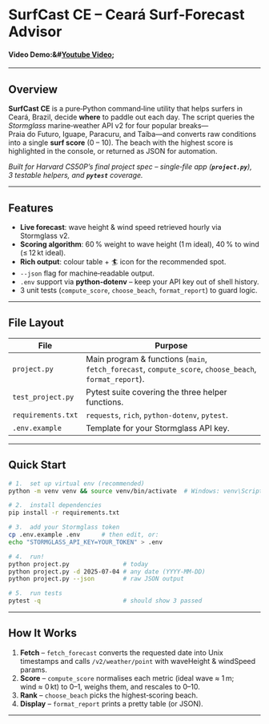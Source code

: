 # SurfCast CE – Ceará Surf‑Forecast Advisor

#### Video Demo:&#[Youtube Video](https://www.youtube.com/watch?v=ldTZ7ZQSowg);

---

## Overview

**SurfCast CE** is a pure‑Python command‑line utility that helps surfers in Ceará, Brazil, decide **where** to paddle out each day.  The script queries the *Stormglass* marine‑weather API v2 for four popular breaks—Praia do Futuro, Iguape, Paracuru, and Taíba—and converts raw conditions into a single **surf score** (0 – 10).  The beach with the highest score is highlighted in the console, or returned as JSON for automation.

*Built for Harvard CS50P’s final project spec – single‑file app (**`project.py`**), 3 testable helpers, and **`pytest`** coverage.*

---

## Features

- **Live forecast**: wave height & wind speed retrieved hourly via Stormglass v2.
- **Scoring algorithm**: 60 % weight to wave height (1 m ideal), 40 % to wind (≤ 12 kt ideal).
- **Rich output**: colour table + 🏄 icon for the recommended spot.
- `--json` flag for machine‑readable output.
- `.env` support via **python‑dotenv** – keep your API key out of shell history.
- 3 unit tests (`compute_score`, `choose_beach`, `format_report`) to guard logic.

---

## File Layout

| File               | Purpose                                                                                                |
| ------------------ | ------------------------------------------------------------------------------------------------------ |
| `project.py`       | Main program & functions (`main`, `fetch_forecast`, `compute_score`, `choose_beach`, `format_report`). |
| `test_project.py`  | Pytest suite covering the three helper functions.                                                      |
| `requirements.txt` | `requests`, `rich`, `python-dotenv`, `pytest`.                                                         |
| `.env.example`     | Template for your Stormglass API key.                                                                  |

---

## Quick Start

```bash
# 1.  set up virtual env (recommended)
python -m venv venv && source venv/bin/activate  # Windows: venv\Scripts\activate

# 2.  install dependencies
pip install -r requirements.txt

# 3.  add your Stormglass token
cp .env.example .env      # then edit, or:
echo "STORMGLASS_API_KEY=YOUR_TOKEN" > .env

# 4.  run!
python project.py               # today
python project.py -d 2025-07-04 # any date (YYYY‑MM‑DD)
python project.py --json        # raw JSON output

# 5.  run tests
pytest -q                       # should show 3 passed
```

---

## How It Works

1. **Fetch** – `fetch_forecast` converts the requested date into Unix timestamps and calls `/v2/weather/point` with waveHeight & windSpeed params.
2. **Score** – `compute_score` normalises each metric (ideal wave ≈ 1 m; wind ≈ 0 kt) to 0–1, weighs them, and rescales to 0–10.
3. **Rank** – `choose_beach` picks the highest‑scoring beach.
4. **Display** – `format_report` prints a pretty table (or JSON).

---

